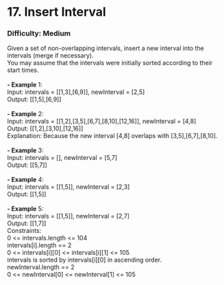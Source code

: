 # 17. Insert Interval
### Difficulty: Medium
Given a set of non-overlapping intervals, insert a new interval into the intervals (merge if necessary). <br/> You may assume that the intervals were initially sorted according to their start times. <br/>   <br/><b>- Example</b> 1: <br/> Input: intervals = [[1,3],[6,9]], newInterval = [2,5] <br/> Output: [[1,5],[6,9]] <br/> <br/><b>- Example</b> 2: <br/> Input: intervals = [[1,2],[3,5],[6,7],[8,10],[12,16]], newInterval = [4,8] <br/> Output: [[1,2],[3,10],[12,16]] <br/> Explanation: Because the new interval [4,8] overlaps with [3,5],[6,7],[8,10]. <br/> <br/><b>- Example</b> 3: <br/> Input: intervals = [], newInterval = [5,7] <br/> Output: [[5,7]] <br/> <br/><b>- Example</b> 4: <br/> Input: intervals = [[1,5]], newInterval = [2,3] <br/> Output: [[1,5]] <br/> <br/><b>- Example</b> 5: <br/> Input: intervals = [[1,5]], newInterval = [2,7] <br/> Output: [[1,7]] <br/>   Constraints: <br/> 0 <= intervals.length <= 104 <br/> intervals[i].length == 2 <br/> 0 <= intervals[i][0] <= intervals[i][1] <= 105 <br/> intervals is sorted by intervals[i][0] in ascending order. <br/> newInterval.length == 2 <br/> 0 <= newInterval[0] <= newInterval[1] <= 105